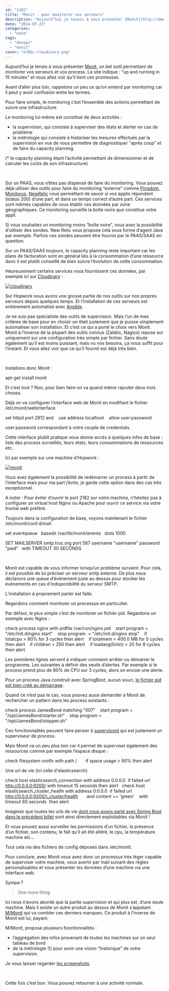 ```yaml
---
id: "1102"
title: "Monit - pour monitorer vos serveurs"
description: "Aujourd’hui je tenais à vous présenter [Monit](http://mmonit.com/monit/), un bel outil permettant de monitorer vos serveurs et vos process. Le site in..."
date: "2014-07-23"
categories: 
  - "waza"
tags: 
  - "devops"
  - "monit"
cover: "e76bc-cloudinary.png"
---
```


Aujourd’hui je tenais à vous présenter [Monit](http://mmonit.com/monit/), un bel outil permettant de monitorer vos serveurs et vos process. Le site indique : “up and running in 15 minutes” et vous allez voir qu’il tient ces promesses.

Avant d’aller plus loin, rappelons un peu ce qu’on entend par monitoring car il peut y avoir confusion entre les termes.

Pour faire simple, le monitoring c’est l’ensemble des actions permettant de suivre une infrastructure.

Le monitoring lui-même est constitué de deux activités :

- la supervision, qui consiste à superviser des états et alerter en cas de problème
- la métrologie qui consiste à historiser les mesures effectués par la supervision en vue de vous permettre de diagnostiquer “après coup” et de faire du capacity planning.

(\* le capacity planning étant l’activité permettant de dimensionner et de calculer les coûts de son infrastructure)

 

Sur un PAAS, vous n’êtes pas dispensé de faire du monitoring. Vous pouvez déjà utiliser des outils pour faire du monitoring “externe” comme [Pingdom](https://www.pingdom.com/), [Monitorus](http://www.monitor.us/en/website-monitoring), [NewRelic](http://newrelic.com/) vous permettant de savoir si vos applis répondent (status 200) d’une part, et dans un temps correct d’autre part. Ces services sont mêmes capables de vous établir ces données par zone géographiques. Ce monitoring surveille la boîte noire que constitue votre appli.

Si vous souhaitez un monitoring moins “boîte noire”, vous avez la possibilité d’utiliser des sondes. New Relic vous propose cela sous forme d’agent Java par exemple. Parfois ces sondes peuvent être fournis par le PAAS/SAAS en question.

Sur un PAAS/SAAS toujours, le capacity planning reste important car les plans de facturation sont en général liés à la consommation d’une ressource donc il est plutôt conseillé de bien suivre l’évolution de cette consommation.

Heureusement certains services vous fournissent ces données, par exemple ici sur [Cloudinary](https://cloudinary.com) :

[![cloudinary](/images/e76bc-cloudinary.png)](http://eventuallycoding.com/wp-content/uploads/2014/07/e76bc-cloudinary.png)

Sur Hopwork nous avons une grosse partie de nos outils sur nos propres serveurs depuis quelques temps. Et l’installation de ces serveurs est entièrement automatisé avec [Ansible](http://www.ansible.com/home).

Je ne suis pas spécialiste des outils de supervision. Mais l’un de mes critères de base pour en choisir un était justement que je puisse simplement automatiser son installation. Et c’est ce qui a porté le choix vers Monit. Monit à l’inverse de la plupart des outils connus (Zabbix, Nagios) repose sur uniquement sur une configuration très simple par fichier. Sans doute également qu’il est moins puissant, mais vu nos besoins, ça nous suffit pour l’instant. Et vous allez voir que ce qu’il fournit est déjà très bien.

 

Installons donc Monit :

apt-get install monit

Et c’est tout ? Non, pour bien faire on va quand même rajouter deux trois choses.

Déjà on va configurer l’interface web de Monit en modifiant le fichier /etc/monit/webinterface

set httpd port 2812 and
   use address localhost
   allow user:password

user:password correspondant à votre couple de credentials.

Cette interface plutôt pratique vous donne accès à quelques infos de base : liste des process surveillés, leurs états, leurs consommations de ressources etc..

Ici par exemple sur une machine d’Hopwork :

[![monit](/images/1ee46-monit.png)](http://eventuallycoding.com/wp-content/uploads/2014/07/1ee46-monit.png)

Vous avez également la possibilité de redémarrer un process à partir de l’interface mais pour ma part j’évite, je garde cette option dans des cas très exceptionnel.

A noter : Pour éviter d’ouvrir le port 2182 sur votre machine, n’hésitez pas à configurer un virtual host Nginx ou Apache pour ouvrir ce service via votre frontal web préféré.

Toujours dans la configuration de base, voyons maintenant le fichier /etc/monit/conf.d/mail

set eventqueue
  basedir /var/lib/monit/events
  slots 1000

SET MAILSERVER smtp.truc.org port 587 username "username" password "pwd"
  with TIMEOUT 30 SECONDS

 

Monit est capable de vous informer lorsqu’un problème survient. Pour cela, il est possible de lui préciser un serveur smtp externe. De plus nous déclarons une queue d’évènement juste au dessus pour stocker les évènements en cas d’indisponibilité du serveur SMTP.

L’installation à proprement parler est faite.

Regardons comment monitorer un processus en particulier.

Par défaut, le plus simple c’est de monitorer un fichier pid. Regardons un exemple avec Nginx :

check process nginx with pidfile /var/run/nginx.pid
   start program = "/etc/init.d/nginx start"
   stop program  = "/etc/init.d/nginx stop"
   if totalcpu > 80% for 3 cycles then alert
   if totalmem > 400.0 MB for 5 cycles then alert
   if children > 250 then alert
   if loadavg(5min) > 20 for 8 cycles then alert

Les premières lignes servent à indiquer comment arrêter ou démarrer le programme. Les suivantes à définir des seuils d’alertes. Par exemple si le process prend plus de 80% de CPU sur 3 cycles, alors on envoie une alerte.

Pour un process Java construit avec SpringBoot, aucun souci, [le fichier pid est bien créé au démarrage](/2014/07/16/spring-boot-dans-le-doute-reboote).

Quand ce n’est pas le cas, vous pouvez aussi demander à Monit de rechercher un pattern dans les process existants :

check process JamesBond matching "007"
   start program = "/opt/JamesBond/starter.sh"
   stop program = "/opt/JamesBond/stopper.sh"

Ces fonctionnalités peuvent faire penser à [supervisord](http://supervisord.org/) qui est justement un superviseur de process.

Mais Monit va un peu plus loin car il permet de superviser également des ressources comme par exemple l’espace disque :

check filesystem rootfs with path /
       if space usage > 90% then alert

Une url de vie (ici celle d'elasticsearch):

check host elasticsearch\_connection with address 0.0.0.0
 if failed url http://0.0.0.0:9200/ with timeout 15 seconds then alert  
check host elasticsearch\_cluster\_health with address 0.0.0.0
 if failed url http://0.0.0.0:9200/\_cluster/health   
   and content == 'green'
   with timeout 60 seconds
 then alert

Imaginez que toutes les urls de vie [dont nous avons parlé avec Spring Boot dans le précédent billet](/2014/07/16/spring-boot-dans-le-doute-reboote) sont ainsi directement exploitables via Monit !

Et vous pouvez aussi surveiller les permissions d’un fichier, la présence d’un fichier, son contenu, le fait qu’il ait été altéré, le cpu, la température machine etc…

Tout cela via des fichiers de config déposés dans /etc/monit.

Pour conclure, avec Monit vous avez donc un processus très léger capable de superviser votre machine, vous avertir par mail suivant des règles personalisables et vous présenter les données d’une machine via une interface web.

Sympa ?

> One more thing

Ici nous n’avons abordé que la partie supervision et qui plus est, d’une seule machine. Mais il existe un autre produit au dessus de Monit s’appelant [M/Monit](http://mmonit.com/) qui va combler ces derniers manques. Ce produit à l’inverse de Monit est lui, payant.

M/Monit, propose plusieurs fonctionnalités :

- l’aggrégation des infos provenant de toutes les machines sur un seul tableau de bord
- de la métrologie (!) pour avoir une vision “historique” de votre supervision.

Je vous laisser regarder [les screenshots](http://mmonit.com/screenshots/).

 

Cette fois c’est bon. Vous pouvez retourner à une activité normale.

